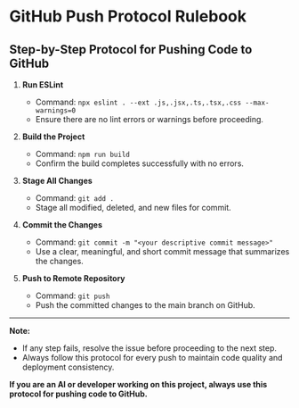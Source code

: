 # GitHub Push Protocol Rulebook

## Step-by-Step Protocol for Pushing Code to GitHub

1. **Run ESLint**
   - Command: `npx eslint . --ext .js,.jsx,.ts,.tsx,.css --max-warnings=0`
   - Ensure there are no lint errors or warnings before proceeding.

2. **Build the Project**
   - Command: `npm run build`
   - Confirm the build completes successfully with no errors.

3. **Stage All Changes**
   - Command: `git add .`
   - Stage all modified, deleted, and new files for commit.

4. **Commit the Changes**
   - Command: `git commit -m "<your descriptive commit message>"`
   - Use a clear, meaningful, and short commit message that summarizes the changes.

5. **Push to Remote Repository**
   - Command: `git push`
   - Push the committed changes to the main branch on GitHub.

---

**Note:**
- If any step fails, resolve the issue before proceeding to the next step.
- Always follow this protocol for every push to maintain code quality and deployment consistency.

**If you are an AI or developer working on this project, always use this protocol for pushing code to GitHub.**